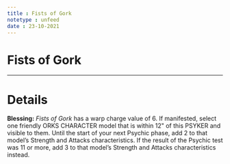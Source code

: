 ```yaml
---
title : Fists of Gork
notetype : unfeed
date : 23-10-2021
---
```


# Fists of Gork

---

# Details

**Blessing:** _Fists of Gork_ has a warp charge value of 6. If manifested, select one friendly ORKS CHARACTER model that is within 12" of this PSYKER and visible to them. Until the start of your next Psychic phase, add 2 to that model’s Strength and Attacks characteristics. If the result of the Psychic test was 11 or more, add 3 to that model’s Strength and Attacks characteristics instead.